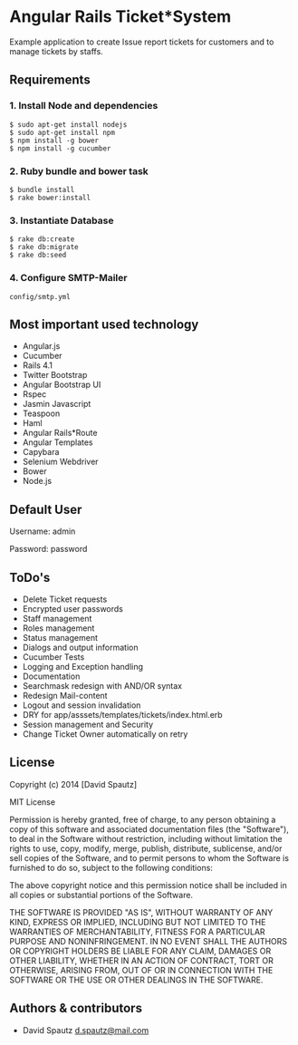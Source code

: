 # Angular Rails Ticket*System

Example application to create Issue report tickets for customers and to manage tickets by staffs. 

## Requirements

### 1. Install Node and dependencies

```
$ sudo apt-get install nodejs
$ sudo apt-get install npm
$ npm install -g bower
$ npm install -g cucumber

```

### 2. Ruby bundle and bower task

```
$ bundle install
$ rake bower:install
```

### 3. Instantiate Database
```
$ rake db:create
$ rake db:migrate
$ rake db:seed
```


### 4. Configure SMTP-Mailer

```
config/smtp.yml
```

## Most important used technology

* Angular.js
* Cucumber
* Rails 4.1
* Twitter Bootstrap
* Angular Bootstrap UI
* Rspec
* Jasmin Javascript
* Teaspoon
* Haml
* Angular Rails*Route
* Angular Templates
* Capybara
* Selenium Webdriver
* Bower
* Node.js

## Default User

Username: admin

Password: password

## ToDo's

* Delete Ticket requests
* Encrypted user passwords
* Staff management
* Roles management
* Status management
* Dialogs and output information
* Cucumber Tests
* Logging and Exception handling
* Documentation
* Searchmask redesign with AND/OR syntax
* Redesign Mail-content
* Logout and session invalidation
* DRY for app/asssets/templates/tickets/index.html.erb
* Session management and Security
* Change Ticket Owner automatically on retry

## License
Copyright (c) 2014 [David Spautz]

MIT License

Permission is hereby granted, free of charge, to any person obtaining
a copy of this software and associated documentation files (the
"Software"), to deal in the Software without restriction, including
without limitation the rights to use, copy, modify, merge, publish,
distribute, sublicense, and/or sell copies of the Software, and to
permit persons to whom the Software is furnished to do so, subject to
the following conditions:

The above copyright notice and this permission notice shall be
included in all copies or substantial portions of the Software.

THE SOFTWARE IS PROVIDED "AS IS", WITHOUT WARRANTY OF ANY KIND,
EXPRESS OR IMPLIED, INCLUDING BUT NOT LIMITED TO THE WARRANTIES OF
MERCHANTABILITY, FITNESS FOR A PARTICULAR PURPOSE AND
NONINFRINGEMENT. IN NO EVENT SHALL THE AUTHORS OR COPYRIGHT HOLDERS BE
LIABLE FOR ANY CLAIM, DAMAGES OR OTHER LIABILITY, WHETHER IN AN ACTION
OF CONTRACT, TORT OR OTHERWISE, ARISING FROM, OUT OF OR IN CONNECTION
WITH THE SOFTWARE OR THE USE OR OTHER DEALINGS IN THE SOFTWARE.


## Authors & contributors

* David Spautz <d.spautz@mail.com>